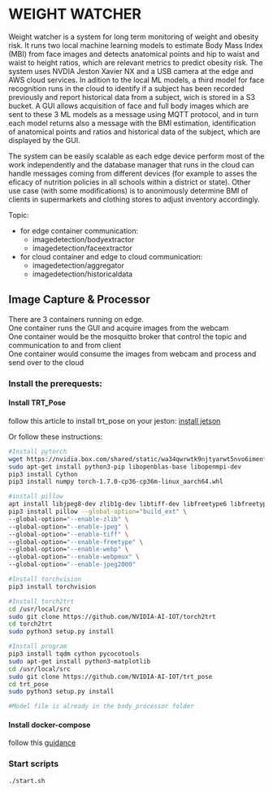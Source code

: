 # WEIGHT WATCHER
Weight watcher is a system for long term monitoring of weight and obesity risk. It runs two local machine learning models to estimate Body Mass Index (MBI) from face images and detects anatomical points and hip to waist and waist to height ratios, which are relevant metrics to predict obesity risk. The system uses NVDIA Jeston Xavier NX and a USB camera at the edge and AWS cloud services. In adition to the local ML models, a third model for face recognition runs in the cloud to identify if a subject has been recorded previously and report historical data from a subject, wich is stored in a S3 bucket. A GUI allows acquisition of face and full body images which are sent to these 3 ML models as a message using MQTT protocol, and in turn each model returns also a message with the BMI estimation, identification of anatomical points and ratios and historical data of the subject, which are displayed by the GUI.

The system can be easily scalable as each edge device perform most of the work independently and the database manager that runs in the cloud can handle messages coming from different devices (for example to asses the eficacy of nutrition policies in all schools within a district or state). Other use case (with some modifications) is to anonimously determine BMI of clients in supermarkets and clothing stores to adjust inventory accordingly.

Topic:  
* for edge container communication: 
  * imagedetection/bodyextractor  
  * imagedetection/faceextractor
* for cloud container and edge to cloud communication: 
  * imagedetection/aggregator  
  * imagedetection/historicaldata

## Image Capture & Processor
There are 3 containers running on edge.  
One container runs the GUI and acquire images from the webcam  
One container would be the mosquitto broker that control the topic and communication to and from client  
One container would consume the images from webcam and process and send over to the cloud

### Install the prerequests:

#### Install TRT_Pose 

follow this article to install trt_pose on your jeston: [install jetson](https://spyjetson.blogspot.com/2019/12/jetsonnano-human-pose-estimation-using.html)  

Or follow these instructions:
```sh
#Install pytorch
wget https://nvidia.box.com/shared/static/wa34qwrwtk9njtyarwt5nvo6imenfy26.whl -O torch-1.7.0-cp36-cp36m-linux_aarch64.whl
sudo apt-get install python3-pip libopenblas-base libopenmpi-dev 
pip3 install Cython
pip3 install numpy torch-1.7.0-cp36-cp36m-linux_aarch64.whl

#install pillow  
apt install libjpeg8-dev zlib1g-dev libtiff-dev libfreetype6 libfreetype6-dev libwebp-dev libopenjp2-7-dev libopenjp2-7-dev -y
pip3 install pillow --global-option="build_ext" \
--global-option="--enable-zlib" \
--global-option="--enable-jpeg" \
--global-option="--enable-tiff" \
--global-option="--enable-freetype" \
--global-option="--enable-webp" \
--global-option="--enable-webpmux" \
--global-option="--enable-jpeg2000"

#Install torchvision
pip3 install torchvision 

#Install torch2trt
cd /usr/local/src
sudo git clone https://github.com/NVIDIA-AI-IOT/torch2trt
cd torch2trt
sudo python3 setup.py install

#Install program 
pip3 install tqdm cython pycocotools
sudo apt-get install python3-matplotlib
cd /usr/local/src
sudo git clone https://github.com/NVIDIA-AI-IOT/trt_pose
cd trt_pose
sudo python3 setup.py install

#Model file is already in the body_processor folder

```

#### Install docker-compose

follow this [guidance](https://blog.hypriot.com/post/nvidia-jetson-nano-install-docker-compose/)

### Start scripts
```
./start.sh
```


